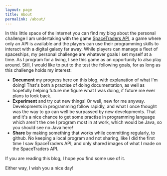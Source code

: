```yaml
---
layout: page
title: About
permalink: /about/
---
```


In this little space of the internet you can find my blog about the personal challenge I am undertaking with the game [SpaceTraders API](https://spacetraders.io/), a game where only an API is available and the players can use their programming skills to interact with a digital galaxy far away. While players can manage a fleet of spaceships, my personal challenge are whatever goals I set myself at a time. As I program for a living, I see this game as an opportunity to also play around. Still, I would like to put to the test the following goals, for as long as this challenge holds my interest:

- **Document** my progress here on this blog, with explanation of what I'm doing! That's both a practise of doing documentation, as well as hopefully helping future me figure what I was doing, if future me ever plans to look back.
- **Experiment** and try out new things! Or well, new for me anyway. Developments in programming follow rapidly, and what I once thought was the way to go can well be surpassed by new developments. That and it's a nice chance to get some practise in programming language which aren't the one I program most in at work, which would be Java, so you should see no Java here!
- **Share** by making something that works while committing regularly, to github. No keeping a local program and not sharing, like I did the first time I saw SpaceTraders API, and only shared images of what I made on the SpaceTraders API.

If you are reading this blog, I hope you find some use of it.

Either way, I wish you a nice day!
